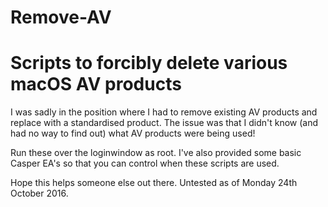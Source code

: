 # Remove-AV

# Scripts to forcibly delete various macOS AV products

I was sadly in the position where I had to remove existing AV products and replace with a standardised product.
The issue was that I didn't know (and had no way to find out) what AV products were being used!

Run these over the loginwindow as root. I've also provided some basic Casper EA's so that you can control when these scripts are used.

Hope this helps someone else out there. Untested as of Monday 24th October 2016.
